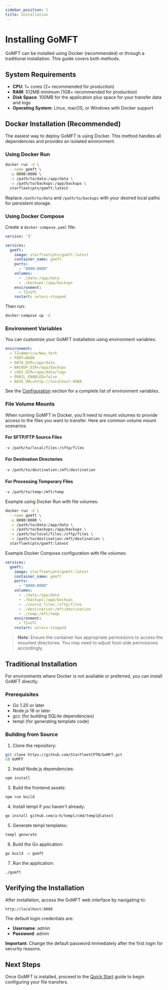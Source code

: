 ```yaml
---
sidebar_position: 1
title: Installation
---
```


# Installing GoMFT

GoMFT can be installed using Docker (recommended) or through a traditional installation. This guide covers both methods.

## System Requirements

- **CPU**: 1+ cores (2+ recommended for production)
- **RAM**: 512MB minimum (1GB+ recommended for production)
- **Disk Space**: 100MB for the application plus space for your transfer data and logs
- **Operating System**: Linux, macOS, or Windows with Docker support

## Docker Installation (Recommended)

The easiest way to deploy GoMFT is using Docker. This method handles all dependencies and provides an isolated environment.

### Using Docker Run

```bash
docker run -d \
  --name gomft \
  -p 8080:8080 \
  -v /path/to/data:/app/data \
  -v /path/to/backups:/app/backups \
  starfleetcptn/gomft:latest
```

Replace `/path/to/data` and `/path/to/backups` with your desired local paths for persistent storage.

### Using Docker Compose

Create a `docker-compose.yaml` file:

```yaml
version: '3'

services:
  gomft:
    image: starfleetcptn/gomft:latest
    container_name: gomft
    ports:
      - "8080:8080"
    volumes:
      - ./data:/app/data
      - ./backups:/app/backups
    environment:
      - TZ=UTC
    restart: unless-stopped
```

Then run:

```bash
docker-compose up -d
```

### Environment Variables

You can customize your GoMFT installation using environment variables:

```yaml
environment:
  - TZ=America/New_York
  - PORT=8080
  - DATA_DIR=/app/data
  - BACKUP_DIR=/app/backups
  - LOGS_DIR=/app/data/logs
  - EMAIL_ENABLED=false
  - BASE_URL=http://localhost:8080
```

See the [Configuration](/docs/getting-started/configuration) section for a complete list of environment variables.

### File Volume Mounts

When running GoMFT in Docker, you'll need to mount volumes to provide access to the files you want to transfer. Here are common volume mount scenarios:

#### For SFTP/FTP Source Files
```bash
-v /path/to/local/files:/sftp/files
```

#### For Destination Directories
```bash
-v /path/to/destination:/mft/destination
```

#### For Processing Temporary Files
```bash
-v /path/to/temp:/mft/temp
```

Example using Docker Run with file volumes:
```bash
docker run -d \
  --name gomft \
  -p 8080:8080 \
  -v /path/to/data:/app/data \
  -v /path/to/backups:/app/backups \
  -v /path/to/local/files:/sftp/files \
  -v /path/to/destination:/mft/destination \
  starfleetcptn/gomft:latest
```

Example Docker Compose configuration with file volumes:
```yaml
services:
  gomft:
    image: starfleetcptn/gomft:latest
    container_name: gomft
    ports:
      - "8080:8080"
    volumes:
      - ./data:/app/data
      - ./backups:/app/backups
      - ./source_files:/sftp/files
      - ./destination:/mft/destination
      - ./temp:/mft/temp
    environment:
      - TZ=UTC
    restart: unless-stopped
```

> **Note**: Ensure the container has appropriate permissions to access the mounted directories. You may need to adjust host-side permissions accordingly.

## Traditional Installation

For environments where Docker is not available or preferred, you can install GoMFT directly.

### Prerequisites

- Go 1.20 or later
- Node.js 18 or later
- gcc (for building SQLite dependencies)
- templ (for generating template code)

### Building from Source

1. Clone the repository:

```bash
git clone https://github.com/StarFleetCPTN/GoMFT.git
cd GoMFT
```

2. Install Node.js dependencies:

```bash
npm install
```

3. Build the frontend assets:

```bash
npm run build
```

4. Install templ if you haven't already:

```bash
go install github.com/a-h/templ/cmd/templ@latest
```

5. Generate templ templates:

```bash
templ generate
```

6. Build the Go application:

```bash
go build -o gomft
```

7. Run the application:

```bash
./gomft
```

## Verifying the Installation

After installation, access the GoMFT web interface by navigating to:

```
http://localhost:8080
```

The default login credentials are:

- **Username**: admin
- **Password**: admin

**Important**: Change the default password immediately after the first login for security reasons.

## Next Steps

Once GoMFT is installed, proceed to the [Quick Start](/docs/getting-started/quick-start) guide to begin configuring your file transfers. 